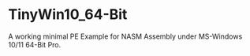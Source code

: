 # TinyWin10_64-Bit
A working minimal PE Example for NASM Assembly under MS-Windows 10/11 64-Bit Pro.
